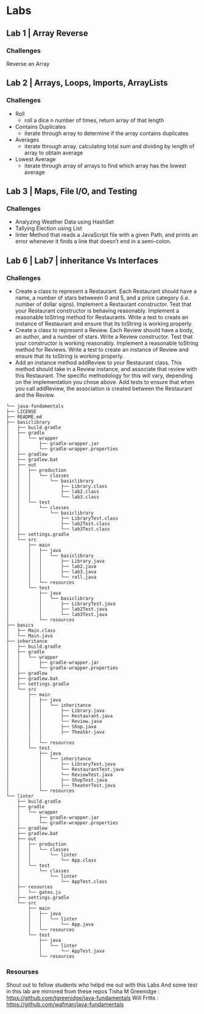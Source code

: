 # Labs

## Lab 1 | Array Reverse
### Challenges
Reverse an Array

## Lab 2 | Arrays, Loops, Imports, ArrayLists

### Challenges
  - Roll
    - roll a dice n number of times, return array of that length
  - Contains Duplicates
    - iterate through array to determine if the array contains duplicates
  - Averages
    - iterate through array, calculating total sum and dividing by length of array to obtain average
  - Lowest Average
    - iterate through array of arrays to find which array has the lowest average

## Lab 3 |  Maps, File I/O, and Testing

### Challenges

- Analyzing Weather Data using HashSet
- Tallying Election using List
- linter   Method that reads a JavaScript file with a given Path, and prints an error whenever it finds a line that doesn’t end in a semi-colon.


## Lab 6 | Lab7 |  inheritance Vs Interfaces

### Challenges

- Create a class to represent a Restaurant. Each Restaurant should have a name, a number of stars betweeen 0 and 5, and a price category (i.e. number of dollar signs).
Implement a Restaurant constructor.
Test that your Restaurant constructor is behaving reasonably.
Implement a reasonable toString method for Restaurants.
Write a test to create an instance of Restaurant and ensure that its toString is working properly.
- Create a class to represent a Review. Each Review should have a body, an author, and a number of stars.
Write a Review constructor.
Test that your constructor is working reasonably.
Implement a reasonable toString method for Reviews.
Write a test to create an instance of Review and ensure that its toString is working properly.
- Add an instance method addReview to your Restaurant class. This method should take in a Review instance, and associate that review with this Restaurant. The specific methodology for this will vary, depending on the implementation you chose above.
Add tests to ensure that when you call addReview, the association is created between the Restaurant and the Review.


```
└── java-fundamentals
├── LICENSE
├── README.md
├── basiclibrary
│   ├── build.gradle
│   ├── gradle
│   │   └── wrapper
│   │       ├── gradle-wrapper.jar
│   │       └── gradle-wrapper.properties
│   ├── gradlew
│   ├── gradlew.bat
│   ├── out
│   │   ├── production
│   │   │   └── classes
│   │   │       └── basiclibrary
│   │   │           ├── Library.class
│   │   │           ├── lab2.class
│   │   │           └── lab3.class
│   │   └── test
│   │       └── classes
│   │           └── basiclibrary
│   │               ├── LibraryTest.class
│   │               ├── lab2Test.class
│   │               └── lab3Test.class
│   ├── settings.gradle
│   └── src
│       ├── main
│       │   ├── java
│       │   │   └── basiclibrary
│       │   │       ├── Library.java
│       │   │       ├── lab2.java
│       │   │       ├── lab3.java
│       │   │       └── roll.java
│       │   └── resources
│       └── test
│           ├── java
│           │   └── basiclibrary
│           │       ├── LibraryTest.java
│           │       ├── lab2Test.java
│           │       └── lab3Test.java
│           └── resources
├── basics
│   ├── Main.class
│   └── Main.java
├── inheritance
│   ├── build.gradle
│   ├── gradle
│   │   └── wrapper
│   │       ├── gradle-wrapper.jar
│   │       └── gradle-wrapper.properties
│   ├── gradlew
│   ├── gradlew.bat
│   ├── settings.gradle
│   └── src
│       ├── main
│       │   ├── java
│       │   │   └── inheritance
│       │   │       ├── Library.java
│       │   │       ├── Restaurant.java
│       │   │       └── Review.java
|       |   |       ├── Shop.java
│       │   │       ├── Theater.java
|       |   |
│       │   └── resources
│       └── test
│           ├── java
│           │   └── inheritance
│           │       ├── LibraryTest.java
│           │       └── RestaurantTest.java
│           │       └── ReviewTest.java
|           |       ├── ShopTest.java
│           │       ├── TheaterTest.java
│           └── resources
└── linter
    ├── build.gradle
    ├── gradle
    │   └── wrapper
    │       ├── gradle-wrapper.jar
    │       └── gradle-wrapper.properties
    ├── gradlew
    ├── gradlew.bat
    ├── out
    │   ├── production
    │   │   └── classes
    │   │       └── linter
    │   │           └── App.class
    │   └── test
    │       └── classes
    │           └── linter
    │               └── AppTest.class
    ├── resources
    │   └── gates.js
    ├── settings.gradle
    └── src
        ├── main
        │   ├── java
        │   │   └── linter
        │   │       └── App.java
        │   └── resources
        └── test
            ├── java
            │   └── linter
            │       └── AppTest.java
            └── resources

```
### Resourses
Shout out to fellow students who helpd me out with this Labs
And some test in this lab  are mirrored from these repos
Tisha M Greenidge : https://github.com/tgreenidge/java-fundamentals
Will Fritts : https://github.com/wafman/java-fundamentals
